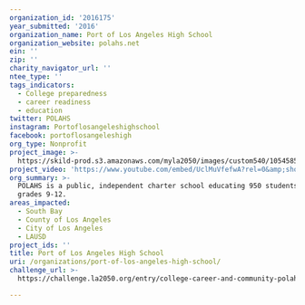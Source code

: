 ```yaml
---
organization_id: '2016175'
year_submitted: '2016'
organization_name: Port of Los Angeles High School
organization_website: polahs.net
ein: ''
zip: ''
charity_navigator_url: ''
ntee_type: ''
tags_indicators:
  - College preparedness
  - career readiness
  - education
twitter: POLAHS
instagram: Portoflosangeleshighschool
facebook: portoflosangeleshigh
org_type: Nonprofit
project_image: >-
  https://skild-prod.s3.amazonaws.com/myla2050/images/custom540/1054585155741-team89.jpg
project_video: 'https://www.youtube.com/embed/UclMuVfefwA?rel=0&amp;showinfo=0'
org_summary: >-
  POLAHS is a public, independent charter school educating 950 students in
  grades 9-12.
areas_impacted:
  - South Bay
  - County of Los Angeles
  - City of Los Angeles
  - LAUSD
project_ids: ''
title: Port of Los Angeles High School
uri: /organizations/port-of-los-angeles-high-school/
challenge_url: >-
  https://challenge.la2050.org/entry/college-career-and-community-polahs-career-technical-education-cte-program

---
```

